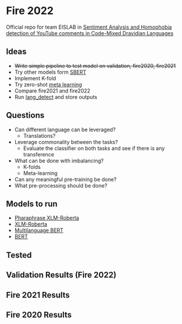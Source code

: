 # Fire 2022

Official repo for team EISLAB in [Sentiment Analysis and Homophobia detection  of YouTube comments in Code-Mixed Dravidian Languages
](https://sites.google.com/view/dravidiancodemix-2022/home?authuser=0)

## Ideas
- ~~Write simple pipeline to test model on validation, fire2020, fire2021~~
- Try other models form [SBERT](https://www.sbert.net/docs/pretrained_models.html)
- Implement K-fold
- Try zero-shot [meta learning](http://learn2learn.net/) 
- Compare fire2021 and fire2022
- Run [lang_detect](https://pypi.org/project/langdetect/) and store outputs

## Questions 
- Can different language can be leveraged?
    - Translations?
- Leverage commonality between the tasks?
    - Evaluate the classifier on both tasks and see if there is any transference
- What can be done with imbalancing?
    - K-folds
    - Meta-learning
- Can any meaningful pre-training be done?
- What pre-processing should be done?

## Models to run
- [Pharaphrase XLM-Roberta](https://huggingface.co/sentence-transformers/paraphrase-xlm-r-multilingual-v1)
- [XLM-Roberta](https://huggingface.co/xlm-roberta-large)
- [Multilanguage BERT](bert-base-multilingual-cased)
- [BERT](https://huggingface.co/bert-base-uncased)

## Tested

## Validation Results (Fire 2022)

## Fire 2021 Results

## Fire 2020 Results
